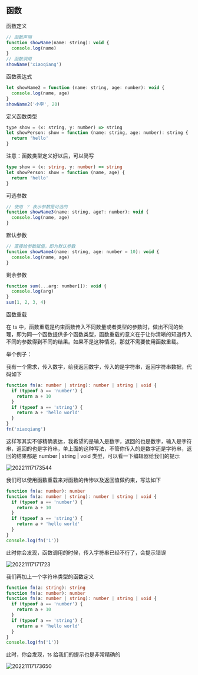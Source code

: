 ## 函数

函数定义

```js
// 函数声明
function showName(name: string): void {
  console.log(name)
}
// 函数调用
showName('xiaoqiang')
```

函数表达式

```js
let showName2 = function (name: string, age: number): void {
  console.log(name, age)
}
showName2('小李', 20)
```

定义函数类型

```js
type show = (x: string, y: number) => string
let showPerson: show = function (name: string, age: number): string {
  return 'hello'
}
```

注意：函数类型定义好以后，可以简写

```ts
type show = (x: string, y: number) => string
let showPerson: show = function (name, age) {
  return 'hello'
}
```

可选参数

```js
// 使用 ？ 表示参数是可选的
function showName3(name: string, age?: number): void {
  console.log(name, age)
}
```

默认参数

```js
// 直接给参数赋值，即为默认参数
function showName4(name: string, age: number = 10): void {
  console.log(name, age)
}
```

剩余参数

```js
function sum(...arg: number[]): void {
  console.log(arg)
}
sum(1, 2, 3, 4)
```

函数重载

在 ts 中，函数重载是约束函数传入不同数量或者类型的参数时，做出不同的处理，即为同一个函数提供多个函数类型，函数重载的意义在于让你清晰的知道传入不同的参数得到不同的结果。如果不是这种情况，那就不需要使用函数重载。

举个例子：

我有一个需求，传入数字，给我返回数字，传入的是字符串，返回字符串数据，代码如下

```ts
function fn(a: number | string): number | string | void {
  if (typeof a == 'number') {
    return a + 10
  }
  if (typeof a == 'string') {
    return a + 'hello world'
  }
}
fn('xiaoqiang')
```

这样写其实不够精确表达，我希望的是输入是数字，返回的也是数字，输入是字符串，返回的也是字符串，单上面的这种写法，不管你传入的是数字还是字符串，返回的结果都是 number | string | void 类型，可以看一下编辑器给我们的提示

![20221117173544](https://nodeing-com-1252923609.cos.ap-chengdu.myqcloud.com//document20221117173544.png)

我们可以使用函数重载来对函数的传惨以及返回值做约束，写法如下

```ts
function fn(a: number): number
function fn(a: number | string): number | string | void {
  if (typeof a == 'number') {
    return a + 10
  }
  if (typeof a == 'string') {
    return a + 'hello world'
  }
}
console.log(fn('1'))
```

此时你会发现，函数调用的时候，传入字符串已经不行了，会提示错误

![20221117171723](https://nodeing-com-1252923609.cos.ap-chengdu.myqcloud.com//document20221117171723.png)

我们再加上一个字符串类型的函数定义

```ts
function fn(a: string): string
function fn(a: number): number
function fn(a: number | string): number | string | void {
  if (typeof a == 'number') {
    return a + 10
  }
  if (typeof a == 'string') {
    return a + 'hello world'
  }
}
console.log(fn('1'))
```

此时，你会发现，ts 给我们的提示也是非常精确的

![20221117173650](https://nodeing-com-1252923609.cos.ap-chengdu.myqcloud.com//document20221117173650.png)

